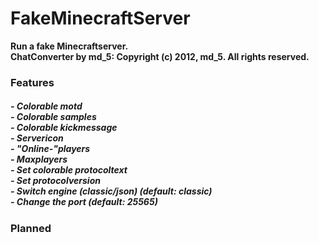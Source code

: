 <html>
<h1>FakeMinecraftServer</h1>

**Run a fake Minecraftserver.**<br />
**ChatConverter by md_5: Copyright (c) 2012, md_5. All rights reserved.**
<br />
<h3>Features<h5 />
- Colorable motd<br />
- Colorable samples<br />
- Colorable kickmessage<br />
- Servericon<br />
- "Online-"players<br />
- Maxplayers<br />
- Set colorable protocoltext<br />
- Set protocolversion<br />
- Switch engine (classic/json) (default: classic)<br />
- Change the port (default: 25565)<br />

<h3>Planned<h5 />
</html>